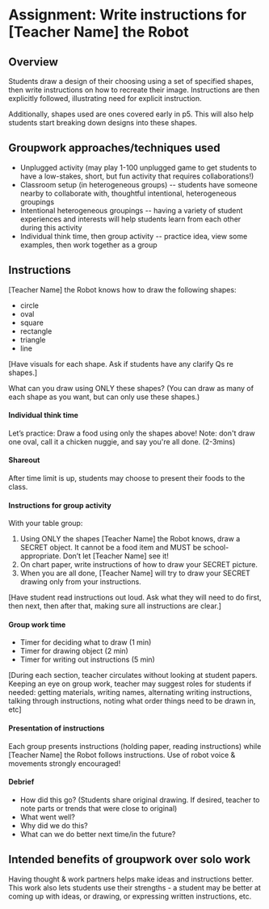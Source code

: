 # Assignment: Write instructions for [Teacher Name] the Robot

## Overview
Students draw a design of their choosing using a set of specified shapes, then write instructions on how to recreate their image.  Instructions are then explicitly followed, illustrating need for explicit instruction.

Additionally, shapes used are ones covered early in p5.  This will also help students start breaking down designs into these shapes.


## Groupwork approaches/techniques used
* Unplugged activity (may play 1-100 unplugged game to get students to have a low-stakes, short, but fun activity that requires collaborations!)
* Classroom setup (in heterogeneous groups) -- students have someone nearby to collaborate with, thoughtful intentional, heterogeneous groupings
* Intentional heterogeneous groupings -- having a variety of student experiences and interests will help students learn from each other during this activity
* Individual think time, then group activity -- practice idea, view some examples, then work together as a group


## Instructions
 [Teacher Name] the Robot knows how to draw the following shapes:
* circle
* oval
* square
* rectangle
* triangle
* line

[Have visuals for each shape.  Ask if students have any clarify Qs re shapes.]

What can you draw using ONLY these shapes?  (You can draw as many of each shape as you want, but can only use these shapes.)

#### Individual think time 
Let’s practice: Draw a food using only the shapes above!  Note: don't draw one oval, call it a chicken nuggie, and say you're all done.  (2-3mins)

#### Shareout
After time limit is up, students may choose to present their foods to the class.

#### Instructions for group activity
With your table group:

1. Using ONLY the shapes  [Teacher Name] the Robot knows, draw a SECRET object. It cannot be a food item and MUST be school-appropriate.  Don’t let  [Teacher Name] see it!
2. On chart paper, write instructions of how to draw your SECRET  picture.
3. When you are all done,  [Teacher Name] will try to draw your SECRET drawing only from your instructions.  

[Have student read instructions out loud.  Ask what they will need to do first, then next, then after that, making sure all instructions are clear.]

#### Group work time
* Timer for deciding what to draw (1 min)
* Timer for drawing object (2 min)
* Timer for writing out instructions (5 min)

[During each section, teacher circulates without looking at student papers.  Keeping an eye on group work, teacher may suggest roles for students if needed: getting materials, writing names, alternating writing instructions, talking through instructions, noting what order things need to be drawn in, etc]

#### Presentation of instructions
Each group presents instructions (holding paper, reading instructions) while  [Teacher Name] the Robot follows instructions.  Use of robot voice & movements strongly encouraged!

#### Debrief
* How did this go?  (Students share original drawing. 
 If desired, teacher to note parts or trends that were close to original) 
* What went well?
* Why did we do this?
* What can we do better next time/in the future?


## Intended benefits of groupwork over solo work
Having thought & work partners helps make ideas and instructions better.  This work also lets students use their strengths - a student may be better at coming up with ideas, or drawing, or expressing written instructions, etc.

